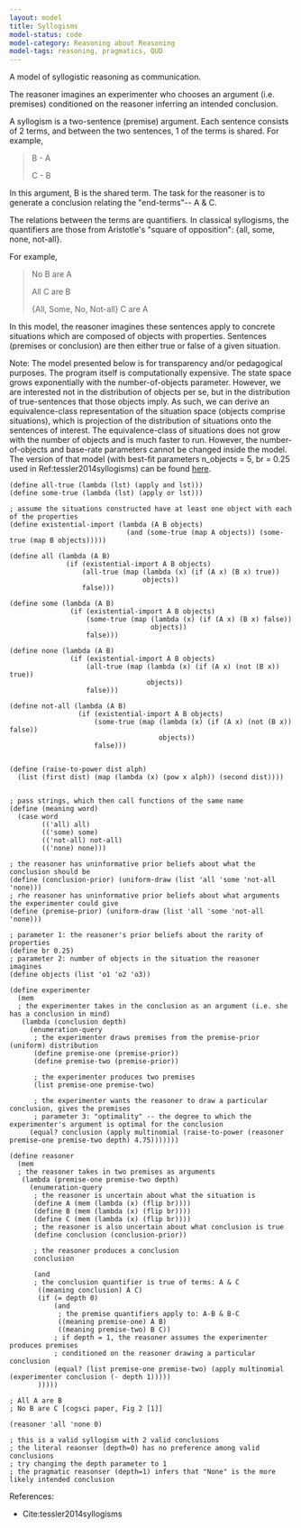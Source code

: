 ```yaml
---
layout: model
title: Syllogisms
model-status: code
model-category: Reasoning about Reasoning
model-tags: reasoning, pragmatics, QUD
---
```


A model of syllogistic reasoning as communication.

The reasoner imagines an experimenter who chooses an argument (i.e. premises) conditioned on the reasoner inferring an intended conclusion.

A syllogism is a two-sentence (premise) argument. Each sentence consists of 2 terms, and between the two sentences, 1 of the terms is shared.
For example,

> B - A
>
> C - B

In this argument, B is the shared term. The task for the reasoner is to generate a conclusion relating the "end-terms"-- A & C.

The relations between the terms are quantifiers. 
In classical syllogisms, the quantifiers are those from Aristotle's "square of opposition": {all, some, none, not-all}.

For example,

> No B are A
>
> All C are B
>
> {All, Some, No, Not-all} C are A

In this model, the reasoner imagines these sentences apply to concrete situations which are composed of objects with properties. Sentences (premises or conclusion) are then either true or false of a given situation.

Note: The model presented below is for transparency and/or pedagogical purposes. 
The program itself is computationally expensive. The state space grows exponentially with the number-of-objects parameter.
However, we are interested not in the distribution of objects per se, but in the distribution of true-sentences that those objects imply.
As such, we can derive an equivalence-class representation of the situation space (objects comprise situations), which is projection of the distribution of situations onto the sentences of interest. 
The equivalence-class of situations does not grow with the number of objects and is much faster to run. However, the number-of-objects and base-rate parameters cannot be changed inside the model.
The version of that model (with best-fit parameters n_objects = 5, br = 0.25 used in Ref:tessler2014syllogisms) can be found [here](http://forestdb.org/models/syllogisms-equivalence-cogsci14.html).



    (define all-true (lambda (lst) (apply and lst)))
    (define some-true (lambda (lst) (apply or lst)))
    
    ; assume the situations constructed have at least one object with each of the properties
    (define existential-import (lambda (A B objects) 
                                 (and (some-true (map A objects)) (some-true (map B objects)))))
    
    (define all (lambda (A B)
                  (if (existential-import A B objects)
                      (all-true (map (lambda (x) (if (A x) (B x) true)) 
                                     objects))
                      false)))
    
    (define some (lambda (A B)
                   (if (existential-import A B objects)
                       (some-true (map (lambda (x) (if (A x) (B x) false)) 
                                       objects))
                       false)))
    
    (define none (lambda (A B)
                   (if (existential-import A B objects)
                       (all-true (map (lambda (x) (if (A x) (not (B x)) true)) 
                                      objects))
                       false)))
    
    (define not-all (lambda (A B)
                     (if (existential-import A B objects)
                         (some-true (map (lambda (x) (if (A x) (not (B x)) false)) 
                                         objects))
                         false)))
    
    
    (define (raise-to-power dist alph)
      (list (first dist) (map (lambda (x) (pow x alph)) (second dist))))
    
    
    ; pass strings, which then call functions of the same name
    (define (meaning word)
      (case word
            (('all) all)
            (('some) some)
            (('not-all) not-all)
            (('none) none)))
    
    ; the reasoner has uninformative prior beliefs about what the conclusion should be
    (define (conclusion-prior) (uniform-draw (list 'all 'some 'not-all 'none)))
    ; rhe reasoner has uninformative prior beliefs about what arguments the experimenter could give
    (define (premise-prior) (uniform-draw (list 'all 'some 'not-all 'none)))
    
    ; parameter 1: the reasoner's prior beliefs about the rarity of properties
    (define br 0.25)
    ; parameter 2: number of objects in the situation the reasoner imagines
    (define objects (list 'o1 'o2 'o3))
    
    (define experimenter
      (mem
      ; the experimenter takes in the conclusion as an argument (i.e. she has a conclusion in mind)
       (lambda (conclusion depth)
         (enumeration-query
          ; the experimenter draws premises from the premise-prior (uniform) distribution
          (define premise-one (premise-prior))
          (define premise-two (premise-prior))
          
          ; the experimenter produces two premises
          (list premise-one premise-two)
          
          ; the experimenter wants the reasoner to draw a particular conclusion, gives the premises 
          ; parameter 3: "optimality" -- the degree to which the experimenter's argument is optimal for the conclusion
         (equal? conclusion (apply multinomial (raise-to-power (reasoner premise-one premise-two depth) 4.75)))))))
    
    (define reasoner 
      (mem
      ; the reasoner takes in two premises as arguments
       (lambda (premise-one premise-two depth)
         (enumeration-query
          ; the reasoner is uncertain about what the situation is
          (define A (mem (lambda (x) (flip br))))
          (define B (mem (lambda (x) (flip br))))
          (define C (mem (lambda (x) (flip br))))
          ; the reasoner is also uncertain about what conclusion is true
          (define conclusion (conclusion-prior))
          
          ; the reasoner produces a conclusion
          conclusion
          
          (and
          ; the conclusion quantifier is true of terms: A & C
           ((meaning conclusion) A C)
           (if (= depth 0)
               (and 
                ; the premise quantifiers apply to: A-B & B-C
                ((meaning premise-one) A B)
                ((meaning premise-two) B C))
               ; if depth = 1, the reasoner assumes the experimenter produces premises 
               ; conditioned on the reasoner drawing a particular conclusion
               (equal? (list premise-one premise-two) (apply multinomial (experimenter conclusion (- depth 1)))))
           )))))
    
    ; All A are B
    ; No B are C [cogsci paper, Fig 2 [1]]
    
    (reasoner 'all 'none 0)
    
    ; this is a valid syllogism with 2 valid conclusions
    ; the literal reaonser (depth=0) has no preference among valid conclusions
    ; try changing the depth parameter to 1
    ; the pragmatic reasonser (depth=1) infers that "None" is the more likely intended conclusion
    

References:

- Cite:tessler2014syllogisms

